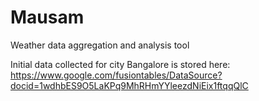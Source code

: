 Mausam
======

Weather data aggregation and analysis tool

Initial data collected for city Bangalore is stored here:
https://www.google.com/fusiontables/DataSource?docid=1wdhbES9O5LaKPq9MhRHmYYleezdNiEix1ftqqQlC

